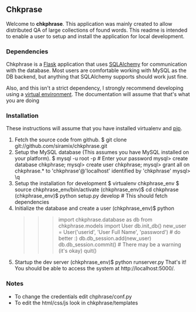 ## Chkprase ##

Welcome to __chkphrase__. This application was mainly created to allow
distributed QA of large collections of found words. This readme is intended
to enable a user to setup and install the application for local development.

### Dependencies ###

Chkphrase is a [Flask](http://flask.pocoo.org/) application that uses
[SQLAlchemy](http://www.sqlalchemy.org/) for communication with the
database. Most users are comfortable working with MySQL as the DB backend,
but anything that SQLAlchemy supports should work just fine. 

Also, and this isn't a strict dependency, I strongly recommend developing
using a [virtual environment](http://pypi.python.org/pypi/virtualenv). The
documentation will assume that that's what you are doing

### Installation ###

These instructions will assume that you have installed virtualenv and
[pip](http://pypi.python.org/pypi/pip).

1. Fetch the source code from github.
    $ git clone git://github.com/siramix/chkphrase.git
2. Setup the MySQL database (This assumes you have MySQL installed on your
   platform).
    $ mysql -u root -p # Enter your password
    mysql> create database chkphrase;
    mysql> create user chkphrase;
    mysql> grant all on chkphrase.* to 'chkphrase'@'localhost' identified by 'chkphrase'
    mysql> \q
3. Setup the installation for development
    $ virtualenv chkphrase_env
    $ source chkphrase_env/bin/activate
    (chkphrase_env)$ cd chkphrase
    (chkphrase_env)$ python setup.py develop # This should fetch dependencies
4. Initialize the database and create a user
    (chkphrase_env)$ python
    >>> import chkphrase.database as db
    >>> from chkphrase.models import User
    >>> db.init_db()
    >>> new_user = User('userid', 'User Full Name', 'password') # do better :)
    >>> db.db_session.add(new_user)
    >>> db.db_session.commit() # There may be a warning (it's okay)
    >>> quit()
5. Startup the dev server
    (chkphrase_env)$ python runserver.py
That's it! You should be able to access the system at http://localhost:5000/.

### Notes ###

* To change the credentials edit chphrase/conf.py
* To edit the html/css/js look in chkphrase/templates
